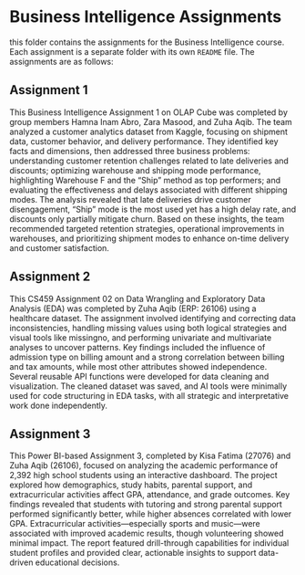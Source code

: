 # Business Intelligence Assignments
this folder contains the assignments for the Business Intelligence course. Each assignment is a separate folder with its own `README` file. The assignments are as follows:

## Assignment 1
This Business Intelligence Assignment 1 on OLAP Cube was completed by group members Hamna Inam Abro, Zara Masood, and Zuha Aqib. The team analyzed a customer analytics dataset from Kaggle, focusing on shipment data, customer behavior, and delivery performance. They identified key facts and dimensions, then addressed three business problems: understanding customer retention challenges related to late deliveries and discounts; optimizing warehouse and shipping mode performance, highlighting Warehouse F and the “Ship” method as top performers; and evaluating the effectiveness and delays associated with different shipping modes. The analysis revealed that late deliveries drive customer disengagement, “Ship” mode is the most used yet has a high delay rate, and discounts only partially mitigate churn. Based on these insights, the team recommended targeted retention strategies, operational improvements in warehouses, and prioritizing shipment modes to enhance on-time delivery and customer satisfaction.

## Assignment 2
This CS459 Assignment 02 on Data Wrangling and Exploratory Data Analysis (EDA) was completed by Zuha Aqib (ERP: 26106) using a healthcare dataset. The assignment involved identifying and correcting data inconsistencies, handling missing values using both logical strategies and visual tools like missingno, and performing univariate and multivariate analyses to uncover patterns. Key findings included the influence of admission type on billing amount and a strong correlation between billing and tax amounts, while most other attributes showed independence. Several reusable API functions were developed for data cleaning and visualization. The cleaned dataset was saved, and AI tools were minimally used for code structuring in EDA tasks, with all strategic and interpretative work done independently.

## Assignment 3
This Power BI-based Assignment 3, completed by Kisa Fatima (27076) and Zuha Aqib (26106), focused on analyzing the academic performance of 2,392 high school students using an interactive dashboard. The project explored how demographics, study habits, parental support, and extracurricular activities affect GPA, attendance, and grade outcomes. Key findings revealed that students with tutoring and strong parental support performed significantly better, while higher absences correlated with lower GPA. Extracurricular activities—especially sports and music—were associated with improved academic results, though volunteering showed minimal impact. The report featured drill-through capabilities for individual student profiles and provided clear, actionable insights to support data-driven educational decisions.